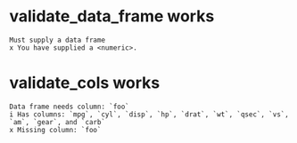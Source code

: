 # validate_data_frame works

    Must supply a data frame
    x You have supplied a <numeric>.

# validate_cols works

    Data frame needs column: `foo`
    i Has columns: `mpg`, `cyl`, `disp`, `hp`, `drat`, `wt`, `qsec`, `vs`, `am`, `gear`, and `carb`
    x Missing column: `foo`


